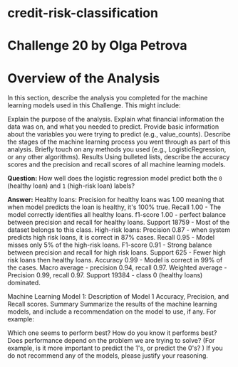 # credit-risk-classification
# Challenge 20 by Olga Petrova

# Overview of the Analysis
In this section, describe the analysis you completed for the machine learning models used in this Challenge. This might include:

Explain the purpose of the analysis.
Explain what financial information the data was on, and what you needed to predict.
Provide basic information about the variables you were trying to predict (e.g., value_counts).
Describe the stages of the machine learning process you went through as part of this analysis.
Briefly touch on any methods you used (e.g., LogisticRegression, or any other algorithms).
Results
Using bulleted lists, describe the accuracy scores and the precision and recall scores of all machine learning models.


**Question:** How well does the logistic regression model predict both the `0` (healthy loan) and `1` (high-risk loan) labels?

**Answer:** Healthy loans: Precision for healthy loans was 1.00 meaning that when model predicts the loan is healthy, it's 100% true. Recall 1.00 - The model correctly identifies all healthy loans. f1-score 1.00 - perfect balance between precision and recall for healthy loans. Support 18759 - Most of the dataset belongs to this class.
High-risk loans: Precision 0.87 - when system predicts high risk loans, it is correct in 87% cases. Recall 0.95 - Model misses only 5% of the high-risk loans. F1-score 0.91 - Strong balance between precision and recall for high risk loans. Support 625 - Fewer high risk loans then healthy loans. 
Accuracy 0.99 - Model is correct in 99% of the cases.
Macro average - precision 0.94, recall 0.97.
Weighted average - Precision 0.99, recall 0.97. Support 19384 - class 0 (healthy loans) dominated.




Machine Learning Model 1:
Description of Model 1 Accuracy, Precision, and Recall scores.
Summary
Summarize the results of the machine learning models, and include a recommendation on the model to use, if any. For example:

Which one seems to perform best? How do you know it performs best?
Does performance depend on the problem we are trying to solve? (For example, is it more important to predict the 1's, or predict the 0's? )
If you do not recommend any of the models, please justify your reasoning.
